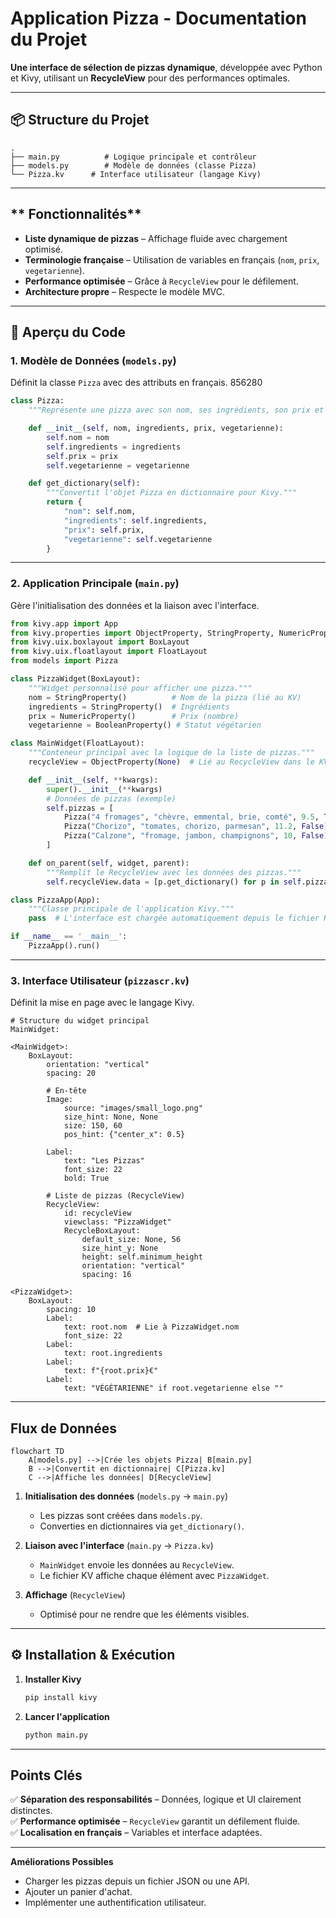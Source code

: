 # **Application Pizza - Documentation du Projet**  

**Une interface de sélection de pizzas dynamique**, développée avec Python et Kivy, utilisant un **RecycleView** pour des performances optimales.  

---

## **📦 Structure du Projet**  
```
.
├── main.py          # Logique principale et contrôleur
├── models.py        # Modèle de données (classe Pizza)
└── Pizza.kv      # Interface utilisateur (langage Kivy)
```  

---

## ** Fonctionnalités**  
- **Liste dynamique de pizzas** – Affichage fluide avec chargement optimisé.  
- **Terminologie française** – Utilisation de variables en français (`nom`, `prix`, `vegetarienne`).  
- **Performance optimisée** – Grâce à `RecycleView` pour le défilement.  
- **Architecture propre** – Respecte le modèle MVC.  

---

## **📂 Aperçu du Code**  

### **1. Modèle de Données (`models.py`)**  
Définit la classe `Pizza` avec des attributs en français.  856280

```python
class Pizza:
    """Représente une pizza avec son nom, ses ingrédients, son prix et son statut végétarien."""

    def __init__(self, nom, ingredients, prix, vegetarienne):
        self.nom = nom
        self.ingredients = ingredients
        self.prix = prix
        self.vegetarienne = vegetarienne

    def get_dictionary(self):
        """Convertit l'objet Pizza en dictionnaire pour Kivy."""
        return {
            "nom": self.nom,
            "ingredients": self.ingredients,
            "prix": self.prix,
            "vegetarienne": self.vegetarienne
        }
```  

---

### **2. Application Principale (`main.py`)**  
Gère l'initialisation des données et la liaison avec l'interface.  

```python
from kivy.app import App
from kivy.properties import ObjectProperty, StringProperty, NumericProperty, BooleanProperty
from kivy.uix.boxlayout import BoxLayout
from kivy.uix.floatlayout import FloatLayout
from models import Pizza

class PizzaWidget(BoxLayout):
    """Widget personnalisé pour afficher une pizza."""
    nom = StringProperty()          # Nom de la pizza (lié au KV)
    ingredients = StringProperty()  # Ingrédients
    prix = NumericProperty()        # Prix (nombre)
    vegetarienne = BooleanProperty() # Statut végétarien

class MainWidget(FloatLayout):
    """Conteneur principal avec la logique de la liste de pizzas."""
    recycleView = ObjectProperty(None)  # Lié au RecycleView dans le KV

    def __init__(self, **kwargs):
        super().__init__(**kwargs)
        # Données de pizzas (exemple)
        self.pizzas = [
            Pizza("4 fromages", "chèvre, emmental, brie, comté", 9.5, True),
            Pizza("Chorizo", "tomates, chorizo, parmesan", 11.2, False),
            Pizza("Calzone", "fromage, jambon, champignons", 10, False)
        ]

    def on_parent(self, widget, parent):
        """Remplit le RecycleView avec les données des pizzas."""
        self.recycleView.data = [p.get_dictionary() for p in self.pizzas]

class PizzaApp(App):
    """Classe principale de l'application Kivy."""
    pass  # L'interface est chargée automatiquement depuis le fichier KV

if __name__ == '__main__':
    PizzaApp().run()
```  

---

### **3. Interface Utilisateur (`pizzascr.kv`)**  
Définit la mise en page avec le langage Kivy.  

```kv
# Structure du widget principal
MainWidget:

<MainWidget>:
    BoxLayout:
        orientation: "vertical"
        spacing: 20

        # En-tête
        Image:
            source: "images/small_logo.png"
            size_hint: None, None
            size: 150, 60
            pos_hint: {"center_x": 0.5}

        Label:
            text: "Les Pizzas"
            font_size: 22
            bold: True

        # Liste de pizzas (RecycleView)
        RecycleView:
            id: recycleView
            viewclass: "PizzaWidget"
            RecycleBoxLayout:
                default_size: None, 56
                size_hint_y: None
                height: self.minimum_height
                orientation: "vertical"
                spacing: 16

<PizzaWidget>:
    BoxLayout:
        spacing: 10
        Label:
            text: root.nom  # Lie à PizzaWidget.nom
            font_size: 22
        Label:
            text: root.ingredients
        Label:
            text: f"{root.prix}€"
        Label:
            text: "VÉGÉTARIENNE" if root.vegetarienne else ""
```  

---

##  Flux de Données  

```mermaid
flowchart TD
    A[models.py] -->|Crée les objets Pizza| B[main.py]
    B -->|Convertit en dictionnaire| C[Pizza.kv]
    C -->|Affiche les données| D[RecycleView]
```  

1. **Initialisation des données** (`models.py` → `main.py`)  
   - Les pizzas sont créées dans `models.py`.  
   - Converties en dictionnaires via `get_dictionary()`.  

2. **Liaison avec l'interface** (`main.py` → `Pizza.kv`)  
   - `MainWidget` envoie les données au `RecycleView`.  
   - Le fichier KV affiche chaque élément avec `PizzaWidget`.  

3. **Affichage** (`RecycleView`)  
   - Optimisé pour ne rendre que les éléments visibles.  

---

## **⚙️ Installation & Exécution**  

1. **Installer Kivy**  
   ```bash
   pip install kivy
   ```  

2. **Lancer l'application**  
   ```bash
   python main.py
   ```  

---

## Points Clés  
✅ **Séparation des responsabilités** – Données, logique et UI clairement distinctes.  
✅ **Performance optimisée** – `RecycleView` garantit un défilement fluide.  
✅ **Localisation en français** – Variables et interface adaptées.  

--- 

**Améliorations Possibles**  
- Charger les pizzas depuis un fichier JSON ou une API.  
- Ajouter un panier d'achat.  
- Implémenter une authentification utilisateur.  

